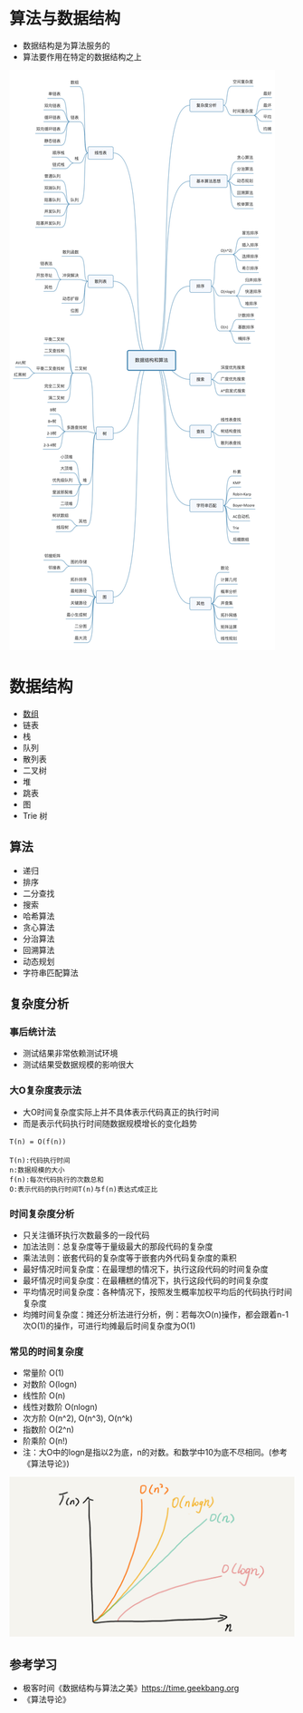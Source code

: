 # 算法与数据结构

+ 数据结构是为算法服务的  
+ 算法要作用在特定的数据结构之上

![知识点脑图](src/main/resources/img/all.jpg)

# 数据结构
+ [数组](array)
+ 链表
+ 栈
+ 队列
+ 散列表
+ 二叉树
+ 堆
+ 跳表
+ 图
+ Trie 树

## 算法
+ 递归
+ 排序
+ 二分查找
+ 搜索
+ 哈希算法
+ 贪心算法
+ 分治算法
+ 回溯算法
+ 动态规划
+ 字符串匹配算法

## 复杂度分析

### 事后统计法
+ 测试结果非常依赖测试环境
+ 测试结果受数据规模的影响很大

### 大O复杂度表示法
+ 大O时间复杂度实际上并不具体表示代码真正的执行时间  
+ 而是表示代码执行时间随数据规模增长的变化趋势
```
T(n) = O(f(n))

T(n):代码执行时间
n:数据规模的大小
f(n):每次代码执行的次数总和
O:表示代码的执行时间T(n)与f(n)表达式成正比
```

### 时间复杂度分析
+ 只关注循环执行次数最多的一段代码
+ 加法法则：总复杂度等于量级最大的那段代码的复杂度
+ 乘法法则：嵌套代码的复杂度等于嵌套内外代码复杂度的乘积
+ 最好情况时间复杂度：在最理想的情况下，执行这段代码的时间复杂度
+ 最坏情况时间复杂度：在最糟糕的情况下，执行这段代码的时间复杂度
+ 平均情况时间复杂度：各种情况下，按照发生概率加权平均后的代码执行时间复杂度
+ 均摊时间复杂度：摊还分析法进行分析，例：若每次O(n)操作，都会跟着n-1次O(1)的操作，可进行均摊最后时间复杂度为O(1)


### 常见的时间复杂度
+ 常量阶 O(1)
+ 对数阶 O(logn)
+ 线性阶 O(n)
+ 线性对数阶 O(nlogn)
+ 次方阶 O(n^2), O(n^3), O(n^k) 
+ 指数阶 O(2^n)
+ 阶乘阶 O(n!)
+ 注：大O中的logn是指以2为底，n的对数。和数学中10为底不尽相同。(参考《算法导论》)

![时间复杂度函数图](src/main/resources/img/xy.jpg)


## 参考学习
+ 极客时间《数据结构与算法之美》https://time.geekbang.org
+ 《算法导论》
